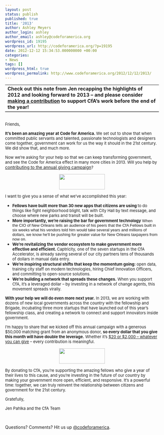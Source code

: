 ```yaml
---
layout: post
status: publish
published: true
title: '2013'
author: Ashley Meyers
author_login: ashley
author_email: ashley@codeforamerica.org
wordpress_id: 19195
wordpress_url: http://codeforamerica.org/?p=19195
date: 2012-12-12 15:34:53.000000000 +00:00
categories:
- News
tags: []
wordpress_html: true
wordpress_permalink: http://www.codeforamerica.org/2012/12/12/2013/
---
```


<table border="0" cellpadding="20" cellspacing="0" style="margin-top: 10px; margin-bottom: 30px; border-bottom: 3px solid #ccc; border-top: 0px solid #ccc;" width="100%">
<tbody>
<tr style="text-align: left; background-color: #ffffff;">
<td><strong>Check out this note from Jen recapping the highlights of 2012 and looking forward to 2013 – and please consider <a href="http://www.codeforamerica.org/donate" target="_blank">making a contribution</a> to support CfA’s work before the end of the year!</strong></td>
</tr>
</tbody>
</table>
<p><span style="font-size: small;">Friends,</span></p>
<p><span style="font-size: small;"><strong>It’s been an amazing year at Code for America. </strong>We set out to show that when committed public servants and talented, passionate technologists and designers come together, government can work for us the way it should in the 21st century. We did show that, and much more.</span></p>
<p><span style="font-size: small;">Now we’re asking for your help so that we can keep transforming government, and see the Code for America effect in many more cities in 2013. Will you help by </span><a href="https://secure.codeforamerica.org/page/contribute/annual-campaign" target="_blank">contributing to the annual giving campaign</a><span style="font-size: small;">?</span></p>
<p style="text-align: center;"><span style="font-size: small;"><a href="https://secure.codeforamerica.org/page/contribute/annual-campaign" target="_blank"><img align="none" alt="" class="aligncenter" height="50" src="http://gallery.mailchimp.com/d9acf2a4c694efbd76a48936f/images/donate_simple.png" style="width: 150px; height: 50px; border: 0; line-height: 100%; outline: none; text-decoration: none; display: inline;" width="150"/></a></span></p>
<p><span style="font-size: small;">I want to give you a sense of what we’ve accomplished this year:</span></p>
<ul style="margin-top: 0pt; margin-bottom: 0pt;">
<li><strong style="font-size: small;">Fellows have built more than 30 new apps that citizens are using </strong><span style="font-size: small;">to do things like fight neighborhood blight, talk with City Hall by text message, and choose where new parks and transit will be built.</span></li>
<li><strong style="font-size: small;">More importantly, we’re raising the bar for government technology</strong><span style="font-family: arial, helvetica, sans-serif; font-size: small;"> When the CIO of New Orleans tells an audience of his peers that the CfA Fellows built in six weeks what his vendors told him would take several years and millions of dollars, we know he’ll be pushing for greater value for New Orleans taxpayers from now on.</span></li>
<li><strong style="font-size: small;">We’re revitalizing the vendor ecosystem to make government more effective and efficient. </strong><span style="font-size: small;">Captricity, one of the seven startups in the CfA Accelerator, is already saving several of our city partners tens of thousands of dollars in manual data entry.</span></li>
<li><strong style="font-size: small;">We’re inspiring structural shifts that keep the momentum going: </strong><span style="font-size: small;">open data, training city staff on modern technologies, hiring Chief Innovation Officers, and committing to open-source solutions.</span></li>
<li><strong style="font-size: small;">We’re building a network that spreads these changes.</strong><span style="font-size: small;"> When you support CfA, it’s a leveraged dollar – by investing in a network of change agents, this movement spreads virally.</span></li>
</ul>
<p><span style="font-size: small;"><strong>With your help we will do even more next year.</strong> In 2013, we are working with dozens of new local governments across the country with the fellowship and Brigade, incubating three more startups that have launched out of this year’s fellowship class, and creating a network to connect and support innovators inside government.</span></p>
<p><span style="font-size: small;">I’m happy to share that we kicked off this annual campaign with a generous $50,000 matching grant from an anonymous donor, <strong>so every dollar that you give this month will have double the leverage.</strong> Whether it’s <a href="https://secure.codeforamerica.org/page/contribute/annual-campaign" target="_blank">$20 or $2,000 – whatever you can give</a> – every contribution is meaningful.</span></p>
<p style="text-align: center;"><span style="font-size: small;"><a href="https://secure.codeforamerica.org/page/contribute/annual-campaign" target="_blank"><img align="none" alt="" height="50" src="http://gallery.mailchimp.com/d9acf2a4c694efbd76a48936f/images/donate_simple.png" style="width: 150px; height: 50px; border: 0; line-height: 100%; outline: none; text-decoration: none; display: inline;" width="150"/></a></span></p>
<p><span style="font-size: small;">By donating to CfA, you’re supporting the amazing fellows who give a year of their lives to this cause, and you’re investing in the future of our country by making your government more open, efficient, and responsive. It’s a powerful time: together, we can truly reinvent the relationship between citizens and government for the 21st century.</span></p>
<p><span style="font-size: small;">Gratefully,</span></p>
<p><span style="font-size: small;">Jen Pahlka and the CfA Team</span></p>
<p> </p>
<p>Questions? Comments? Hit us up <a href="http://twitter.com/codeforamerica">@codeforamerica</a>.</p>
